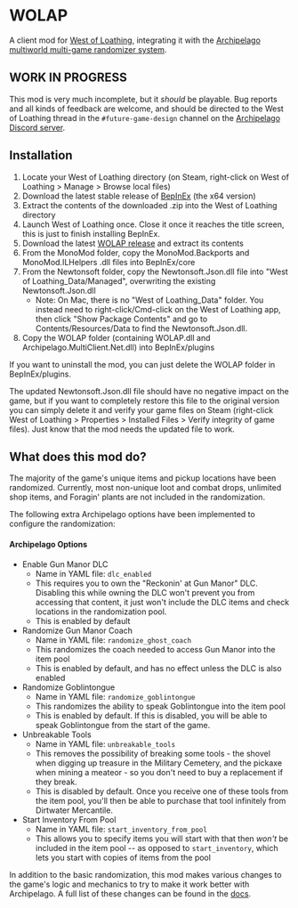 # WOLAP
A client mod for [West of Loathing](https://store.steampowered.com/app/597220/West_of_Loathing/), integrating it with the [Archipelago multiworld multi-game randomizer system](https://archipelago.gg/).

## WORK IN PROGRESS
This mod is very much incomplete, but it *should* be playable. Bug reports and all kinds of feedback are welcome, and should be directed to the West of Loathing thread in the `#future-game-design` channel on the [Archipelago Discord server](https://discord.gg/8Z65BR2).

## Installation
1. Locate your West of Loathing directory (on Steam, right-click on West of Loathing > Manage > Browse local files)
2. Download the latest stable release of [BepInEx](https://github.com/BepInEx/BepInEx/releases) (the x64 version)
3. Extract the contents of the downloaded .zip into the West of Loathing directory
4. Launch West of Loathing once.  Close it once it reaches the title screen, this is just to finish installing BepInEx.
5. Download the latest [WOLAP release](https://github.com/Lucasvdm/WOLAP/releases) and extract its contents
6. From the MonoMod folder, copy the MonoMod.Backports and MonoMod.ILHelpers .dll files into BepInEx/core
7. From the Newtonsoft folder, copy the Newtonsoft.Json.dll file into "West of Loathing_Data/Managed", overwriting the existing Newtonsoft.Json.dll
    - Note: On Mac, there is no "West of Loathing_Data" folder. You instead need to right-click/Cmd-click on the West of Loathing app, then click "Show Package Contents" and go to Contents/Resources/Data to find the Newtonsoft.Json.dll.
8. Copy the WOLAP folder (containing WOLAP.dll and Archipelago.MultiClient.Net.dll) into BepInEx/plugins

If you want to uninstall the mod, you can just delete the WOLAP folder in BepInEx/plugins.

The updated Newtonsoft.Json.dll file should have no negative impact on the game, but if you want to completely restore this file to the original version you can simply delete it and verify your game files on Steam (right-click West of Loathing > Properties > Installed Files > Verify integrity of game files).  Just know that the mod needs the updated file to work.

## What does this mod do?
The majority of the game's unique items and pickup locations have been randomized.  Currently, most non-unique loot and combat drops, unlimited shop items, and Foragin' plants are not included in the randomization.

The following extra Archipelago options have been implemented to configure the randomization:

#### Archipelago Options
- Enable Gun Manor DLC
  - Name in YAML file: `dlc_enabled`
  - This requires you to own the "Reckonin' at Gun Manor" DLC.  Disabling this while owning the DLC won't prevent you from accessing that content, it just won't include the DLC items and check locations in the randomization pool.
  - This is enabled by default
- Randomize Gun Manor Coach
  - Name in YAML file: `randomize_ghost_coach`
  - This randomizes the coach needed to access Gun Manor into the item pool
  - This is enabled by default, and has no effect unless the DLC is also enabled
- Randomize Goblintongue
  - Name in YAML file: `randomize_goblintongue`
  - This randomizes the ability to speak Goblintongue into the item pool
  - This is enabled by default.  If this is disabled, you will be able to speak Goblintongue from the start of the game.
- Unbreakable Tools
  - Name in YAML file: `unbreakable_tools`
  - This removes the possibility of breaking some tools - the shovel when digging up treasure in the Military Cemetery, and the pickaxe when mining a meateor - so you don't need to buy a replacement if they break.
  - This is disabled by default.  Once you receive one of these tools from the item pool, you'll then be able to purchase that tool infinitely from Dirtwater Mercantile.
- Start Inventory From Pool
  - Name in YAML file: `start_inventory_from_pool`
  - This allows you to specify items you will start with that then *won't* be included in the item pool -- as opposed to `start_inventory`, which lets you start with copies of items from the pool

In addition to the basic randomization, this mod makes various changes to the game's logic and mechanics to try to make it work better with Archipelago.  A full list of these changes can be found in the [docs](./docs/changelist.md).